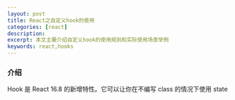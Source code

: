 ```yaml
---
layout: post
title: React之自定义hook的使用
categories: [react]
description: 
excerpt: 本文主要介绍自定义hook的使用规则和实际使用场景举例
keywords: react,hooks
---
```


### 介绍
Hook 是 React 16.8 的新增特性。它可以让你在不编写 class 的情况下使用 state